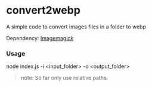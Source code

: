 # convert2webp

A simple code to convert images files in a folder to webp

Dependency: [Imagemagick](https://imagemagick.org/script/download.php)

### Usage



node index.js -i <input_folder> -o <output_folder>

> note: So far only  use relative paths.
